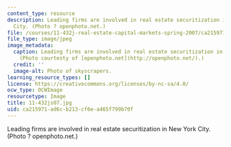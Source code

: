 ```yaml
---
content_type: resource
description: Leading firms are involved in real estate securitization in New York
  City. (Photo ? openphoto.net.)
file: /courses/11-432j-real-estate-capital-markets-spring-2007/ca215971ad6cb213cf6ea465f799b70f_11-432js07.jpg
file_type: image/jpeg
image_metadata:
  caption: Leading firms are involved in real estate securitization in New York City.
    (Photo courtesty of [openphoto.net](http://openphoto.net/).)
  credit: ''
  image-alt: Photo of skyscrapers.
learning_resource_types: []
license: https://creativecommons.org/licenses/by-nc-sa/4.0/
ocw_type: OCWImage
resourcetype: Image
title: 11-432js07.jpg
uid: ca215971-ad6c-b213-cf6e-a465f799b70f
---
```

Leading firms are involved in real estate securitization in New York City. (Photo ? openphoto.net.)